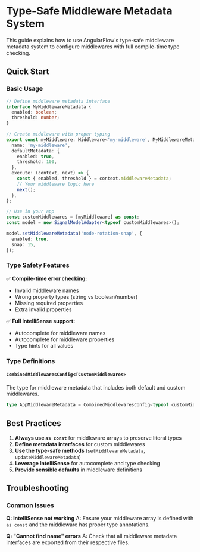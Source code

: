 # Type-Safe Middleware Metadata System

This guide explains how to use AngularFlow's type-safe middleware metadata system to configure middlewares with full compile-time type checking.

## Quick Start

### Basic Usage

```typescript
// Define middleware metadata interface
interface MyMiddlewareMetadata {
  enabled: boolean;
  threshold: number;
}

// Create middleware with proper typing
export const myMiddleware: Middleware<'my-middleware', MyMiddlewareMetadata> = {
  name: 'my-middleware',
  defaultMetadata: {
    enabled: true,
    threshold: 100,
  },
  execute: (context, next) => {
    const { enabled, threshold } = context.middlewareMetadata;
    // Your middleware logic here
    next();
  },
};

// Use in your app
const customMiddlewares = [myMiddleware] as const;
const model = new SignalModelAdapter<typeof customMiddlewares>();

model.setMiddlewareMetadata('node-rotation-snap', {
  enabled: true,
  snap: 15,
});
```

### Type Safety Features

✅ **Compile-time error checking:**

- Invalid middleware names
- Wrong property types (string vs boolean/number)
- Missing required properties
- Extra invalid properties

✅ **Full IntelliSense support:**

- Autocomplete for middleware names
- Autocomplete for middleware properties
- Type hints for all values

### Type Definitions

#### `CombinedMiddlewaresConfig<TCustomMiddlewares>`

The type for middleware metadata that includes both default and custom middlewares.

```typescript
type AppMiddlewareMetadata = CombinedMiddlewaresConfig<typeof customMiddlewares>;
```

## Best Practices

1. **Always use `as const`** for middleware arrays to preserve literal types
2. **Define metadata interfaces** for custom middlewares
3. **Use the type-safe methods** (`setMiddlewareMetadata`, `updateMiddlewareMetadata`)
4. **Leverage IntelliSense** for autocomplete and type checking
5. **Provide sensible defaults** in middleware definitions

## Troubleshooting

### Common Issues

**Q: IntelliSense not working**
A: Ensure your middleware array is defined with `as const` and the middleware has proper type annotations.

**Q: "Cannot find name" errors**
A: Check that all middleware metadata interfaces are exported from their respective files.
